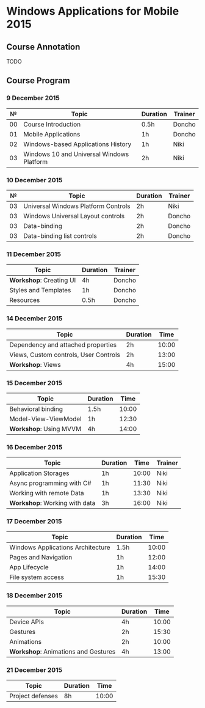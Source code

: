 # Windows Applications for Mobile 2015

##  Course Annotation

TODO

##  Course Program

### 9 December 2015

| №   | Topic                                     | Duration | Trainer |
| --- | ----------------------------------------- | -------- | ------- |
| 00  | Course Introduction                       | 0.5h     | Doncho  |
| 01  | Mobile Applications                       | 1h       | Doncho  |
| 02  | Windows-based Applications History        | 1h       | Niki    |
| 03  | Windows 10 and Universal Windows Platform | 2h       | Niki    |

### 10 December 2015

| №   | Topic                                     | Duration | Trainer |
| --- | ----------------------------------------- | -------- | ------- |
| 03  | Universal Windows Platform Controls       | 2h       | Niki    |
| 03  | Windows Universal Layout controls         | 2h       | Doncho  |
| 03  | Data-binding                              | 2h       | Doncho  |
| 03  | Data-binding list controls                | 2h       | Doncho  |

### 11 December 2015

| Topic                     | Duration | Trainer |
| --------------------------| -------- | ------- |
| **Workshop**: Creating UI | 4h       | Doncho  |
| Styles and Templates      | 1h       | Doncho  |
| Resources                 | 0.5h     | Doncho  |

### 14 December 2015

| Topic                                 | Duration | Time  |
| ------------------------------------- | -------- | ----- |
| Dependency and attached properties    | 2h       | 10:00 |
| Views, Custom controls, User Controls | 2h       | 13:00 |
| **Workshop**: Views                   | 4h       | 15:00 |

### 15 December 2015

| Topic                    | Duration | Time  |
| -------------------------| -------- | ----- |
| Behavioral binding       | 1.5h     | 10:00 |
| Model-View-ViewModel     | 1h       | 12:30 |
| **Workshop**: Using MVVM | 4h       | 14:00 |

### 16 December 2015

| Topic                           | Duration | Time  | Trainer |
| --------------------------------| -------- | ----- | ------- |
| Application Storages            | 1h       | 10:00 | Niki    |
| Async programming with C#       | 1h       | 11:30 | Niki    |
| Working with remote Data        | 1h       | 13:30 | Niki    |
| **Workshop**: Working with data | 3h       | 16:00 | Niki    |

### 17 December 2015

| Topic                             | Duration | Time  |
| ----------------------------------| -------- | ----- |
| Windows Applications Architecture | 1.5h     | 10:00 |
| Pages and Navigation              | 1h       | 12:00 |
| App Lifecycle                     | 1h       | 14:00 |
| File system access                | 1h       | 15:30 |

### 18 December 2015

| Topic                                 | Duration | Time  |
| ------------------------------------- | -------- | ----- |
| Device APIs                           | 4h       | 10:00 |
| Gestures                              | 2h       | 15:30 |
| Animations                            | 2h       | 10:00 |
| **Workshop**: Animations and Gestures | 4h       | 13:00 |

### 21 December 2015 

| Topic             | Duration | Time  |
| ----------------- | -------- | ----- |
| Project defenses | 8h       | 10:00 |
